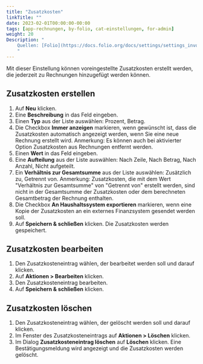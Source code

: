 ```yaml
---
title: "Zusatzkosten"
linkTitle: ""
date: 2023-02-01T00:00:00-00:00
tags: [app-rechnungen, by-folio, cat-einstellungen, for-admin]
weight: 20
Description: "
    Quellen: [Folio](https://docs.folio.org/docs/settings/settings_invoices/settings_invoices/#settings--invoices--adjustments) & [GBV](https://info.gbv.de/display/FOLIOGBVEXTERN/Einstellungen+(Rechnungen):+Zusatzkosten)
    "
---
```


Mit dieser Einstellung können voreingestellte Zusatzkosten erstellt werden, die jederzeit zu Rechnungen hinzugefügt werden können.

## Zusatzkosten erstellen

1.  Auf **Neu** klicken.
2.  Eine **Beschreibung** in das Feld eingeben.
3.  Einen **Typ** aus der Liste auswählen: Prozent, Betrag.
4.  Die Checkbox **Immer anzeigen** markieren, wenn gewünscht ist, dass die Zusatzkosten automatisch angezeigt werden, wenn Sie eine neue Rechnung erstellt wird. Anmerkung: Es können auch bei aktivierter Option Zusatzkosten aus Rechnungen entfernt werden.
5.  Einen **Wert** in das Feld eingeben.
6.  Eine **Aufteilung** aus der Liste auswählen: Nach Zeile, Nach Betrag, Nach Anzahl, Nicht aufgeteilt.
7.  Ein **Verhältnis zur Gesamtsumme** aus der Liste auswählen: Zusätzlich zu, Getrennt von. Anmerkung: Zusatzkosten, die mit dem Wert "Verhältnis zur Gesamtsumme" von "Getrennt von" erstellt werden, sind nicht in der Gesamtsumme der Zusatzkosten oder dem berechneten Gesamtbetrag der Rechnung enthalten.
8.  Die Checkbox **An Haushaltssystem exportieren** markieren, wenn eine Kopie der Zusatzkosten an ein externes Finanzsystem gesendet werden soll.
9.  Auf **Speichern & schließen** klicken. Die Zusatzkosten werden gespeichert.

## Zusatzkosten bearbeiten

1.  Den Zusatzkosteneintrag wählen, der bearbeitet werden soll und darauf klicken.
2.  Auf **Aktionen > Bearbeiten** klicken.
3.  Den Zusatzkosteneintrag bearbeiten.
4.  Auf **Speichern & schließen** klicken.

## Zusatzkosten löschen

1.  Den Zusatzkosteneintrag wählen, der gelöscht werden soll und darauf klicken.
2.  Im Fenster des Zusatzkosteneintrags auf **Aktionen > Löschen** klicken.
3.  Im Dialog **Zusatzkosteneintrag löschen** auf **Löschen** klicken. Eine Bestätigungsmeldung wird angezeigt und die Zusatzkosten werden gelöscht.
